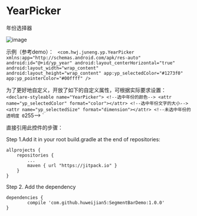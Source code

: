 # YearPicker
年份选择器

![image](https://github.com/huweijian5/YearPicker/blob/master/screenshots/device-2016-09-29-221318.png)


示例（参考demo）：
 ` 
 <com.hwj.juneng.yp.YearPicker
        xmlns:app="http://schemas.android.com/apk/res-auto"
        android:id="@+id/yp_year"
        android:layout_centerHorizontal="true"
        android:layout_width="wrap_content"
        android:layout_height="wrap_content"
        app:yp_selectedColor="#1273f0"
        app:yp_pointerColor="#00ffff"
        />
 ` 

为了更好地自定义，开放了如下的自定义属性，可根据实际要求设置：
 ` 
<declare-styleable name="YearPicker">
        <!--选中年份的颜色-->
        <attr name="yp_selectedColor" format="color"></attr>
        <!--选中年份文字的大小-->
        <attr name="yp_selectedSize" format="dimension"></attr>
        <!--未选中年份的透明度 0`255-->
        <attr name="yp_unselectedAlpha" format="integer"></attr>
        <!--未选中年份文字的大小-->
        <attr name="yp_unselectedSize" format="dimension"></attr>
        <!--背景颜色-->
        <attr name="yp_bgColor" format="color"></attr>
        <!--指针颜色-->
        <attr name="yp_pointerColor" format="color"></attr>
        <!--指针可见性-->
        <attr name="yp_pointerVisibility" format="enum">
            <enum name="visible" value="1" />
            <enum name="gone" value="0" />
        </attr>
        <!--指针占控件的高度比例-->
        <attr name="yp_pointerHeightScale" format="float"></attr>
        <!--指针占控件的宽度比例-->
        <attr name="yp_pointerwidthScale" format="float"></attr>
        <!--年份的上下边距-->
        <attr name="yp_padding" format="dimension"></attr>
        <!--默认选中的年份-->
        <attr name="yp_defaultYear" format="integer"></attr>
        <!--两个年份之间的间距-->
        <attr name="yp_yearGap" format="dimension"></attr>
        <!--能选中的最大的年份-->
        <attr name="yp_maxYear" format="integer"></attr>
        <!--能选中的最小的年份-->
        <attr name="yp_minYear" format="integer"></attr>
        <!--年份的对齐方式-->
        <attr name="yp_alignMode" format="enum">
            <enum name="center" value="0" />
            <enum name="bottom" value="1" />
        </attr>
    </declare-styleable>
 ` 


直接引用此控件的步骤：

Step 1.Add it in your root build.gradle at the end of repositories:

	allprojects {
		repositories {
			...
			maven { url "https://jitpack.io" }
		}
	}
Step 2. Add the dependency

	dependencies {
	        compile 'com.github.huweijian5:SegmentBarDemo:1.0.0'
	}
